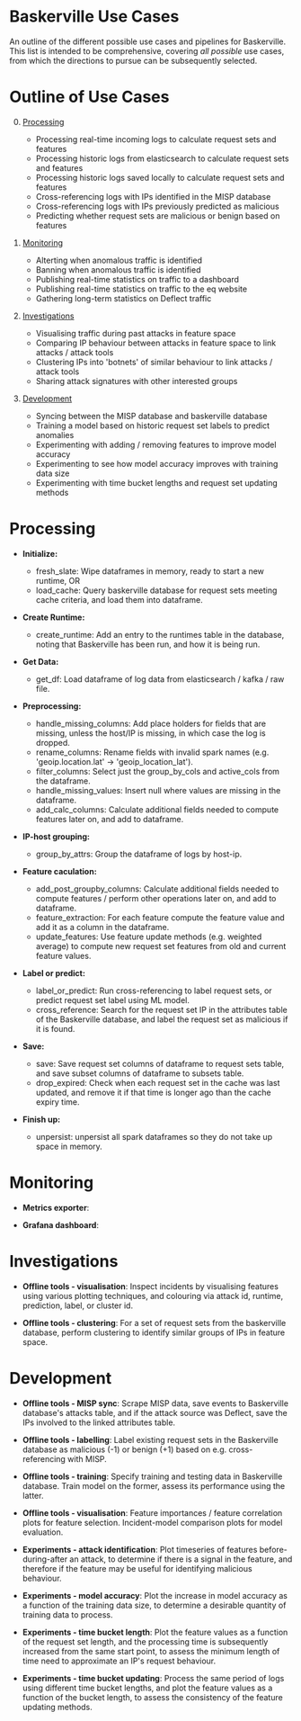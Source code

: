 Baskerville Use Cases
=============

An outline of the different possible use cases and pipelines for Baskerville. 
This list is intended to be comprehensive, covering _all possible_ use cases, 
from which the directions to pursue can be subsequently selected.


# Outline of Use Cases

0. [Processing](#processing)
   - Processing real-time incoming logs to calculate request sets and features
   - Processing historic logs from elasticsearch to calculate request sets and features
   - Processing historic logs saved locally to calculate request sets and features
   - Cross-referencing logs with IPs identified in the MISP database
   - Cross-referencing logs with IPs previously predicted as malicious
   - Predicting whether request sets are malicious or benign based on features

1. [Monitoring](#monitoring)
   - Alterting when anomalous traffic is identified
   - Banning when anomalous traffic is identified
   - Publishing real-time statistics on traffic to a dashboard
   - Publishing real-time statistics on traffic to the eq website 
   - Gathering long-term statistics on Deflect traffic
    
2. [Investigations](#investigations)
   - Visualising traffic during past attacks in feature space  
   - Comparing IP behaviour between attacks in feature space to link attacks / attack tools
   - Clustering IPs into 'botnets' of similar behaviour to link attacks / attack tools
   - Sharing attack signatures with other interested groups
   
3. [Development](#development)
   - Syncing between the MISP database and baskerville database
   - Training a model based on historic request set labels to predict anomalies
   - Experimenting with adding / removing features to improve model accuracy
   - Experimenting to see how model accuracy improves with training data size
   - Experimenting with time bucket lengths and request set updating methods
 
   
# Processing

* **Initialize:**
   - fresh_slate: Wipe dataframes in memory, ready to start a new runtime, OR
   - load_cache: Query baskerville database for request sets meeting cache criteria, 
   and load them into dataframe.

* **Create Runtime:**
   - create_runtime: Add an entry to the runtimes table in the database, noting that 
   Baskerville has been run, and how it is being run.

* **Get Data:**
   - get_df: Load dataframe of log data from elasticsearch / kafka / raw file.

* **Preprocessing:**
   - handle_missing_columns: Add place holders for fields that are missing, 
   unless the host/IP is missing, in which case the log is dropped.
   - rename_columns: Rename fields with invalid spark names 
   (e.g. 'geoip.location.lat' -> 'geoip_location_lat').
   - filter_columns: Select just the group_by_cols and active_cols from the dataframe.
   - handle_missing_values: Insert null where values are missing in the dataframe.
   - add_calc_columns: Calculate additional fields needed to compute features later on, 
   and add to dataframe.

* **IP-host grouping:**
   - group_by_attrs: Group the dataframe of logs by host-ip.

* **Feature caculation:**
   - add_post_groupby_columns: Calculate additional fields needed to compute features / 
   perform other operations later on, and add to dataframe.
   - feature_extraction: For each feature compute the feature value and add it as 
   a column in the dataframe.
   - update_features: Use feature update methods (e.g. weighted average) 
   to compute new request set features from old and current feature values.

* **Label or predict:**
   - label_or_predict: Run cross-referencing to label request sets, 
   or predict request set label using ML model.
   - cross_reference: Search for the request set IP in the attributes table of the 
   Baskerville database, and label the request set as malicious if it is found.

* **Save:**
   - save: Save request set columns of dataframe to request sets table, 
   and save subset columns of dataframe to subsets table.
   - drop_expired: Check when each request set in the cache was last updated, 
   and remove it if that time is longer ago than the cache expiry time.

* **Finish up:**
   - unpersist: unpersist all spark dataframes so they do not take up space in memory.

# Monitoring

* **Metrics exporter**:

* **Grafana dashboard**:

# Investigations

* **Offline tools - visualisation**: Inspect incidents by visualising features
using various plotting techniques, and colouring via attack id, runtime, 
prediction, label, or cluster id.

* **Offline tools - clustering**: For a set of request sets from the baskerville
database, perform clustering to identify similar groups of IPs in feature space.

# Development

* **Offline tools - MISP sync**: Scrape MISP data, save events to Baskerville
database's attacks table, and if the attack source was Deflect, save the IPs
involved to the linked attributes table. 

* **Offline tools - labelling**: Label existing request sets in the Baskerville
database as malicious (-1) or benign (+1) based on e.g. cross-referencing with MISP. 

* **Offline tools - training**: Specify training and testing data in Baskerville
database. Train model on the former, assess its performance using the latter.

* **Offline tools - visualisation**: Feature importances / feature correlation
plots for feature selection. Incident-model comparison plots for model evaluation.

* **Experiments - attack identification**: Plot timeseries of features 
before-during-after an attack, to determine if there is a signal in the feature, 
and therefore if the feature may be useful for identifying malicious behaviour.

* **Experiments - model accuracy**: Plot the increase in model accuracy as a function
of the training data size, to determine a desirable quantity of training data to
process. 

* **Experiments - time bucket length**: Plot the feature values as a function of
the request set length, and the processing time is subsequently increased from the
same start point, to assess the minimum length of time need to approximate an IP's
request behaviour.

* **Experiments - time bucket updating**: Process the same period of logs using
different time bucket lengths, and plot the feature values as a function
of the bucket length, to assess the consistency of the feature updating
methods.

